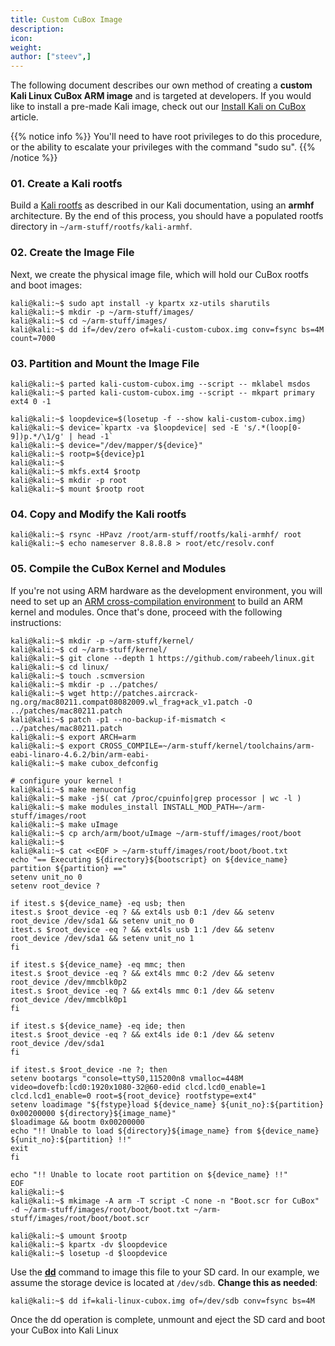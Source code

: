 ```yaml
---
title: Custom CuBox Image
description:
icon:
weight:
author: ["steev",]
---
```


The following document describes our own method of creating a **custom Kali Linux CuBox ARM image** and is targeted at developers. If you would like to install a pre-made Kali image, check out our [Install Kali on CuBox](/docs/arm/cubox/) article.

{{% notice info %}}
You'll need to have root privileges to do this procedure, or the ability to escalate your privileges with the command "sudo su".
{{% /notice %}}

### 01. Create a Kali rootfs

Build a [Kali rootfs](/docs/development/kali-linux-arm-chroot/) as described in our Kali documentation, using an **armhf** architecture. By the end of this process, you should have a populated rootfs directory in `~/arm-stuff/rootfs/kali-armhf`.

### 02. Create the Image File

Next, we create the physical image file, which will hold our CuBox rootfs and boot images:

```console
kali@kali:~$ sudo apt install -y kpartx xz-utils sharutils
kali@kali:~$ mkdir -p ~/arm-stuff/images/
kali@kali:~$ cd ~/arm-stuff/images/
kali@kali:~$ dd if=/dev/zero of=kali-custom-cubox.img conv=fsync bs=4M count=7000
```

### 03. Partition and Mount the Image File

```console
kali@kali:~$ parted kali-custom-cubox.img --script -- mklabel msdos
kali@kali:~$ parted kali-custom-cubox.img --script -- mkpart primary ext4 0 -1
```

```console
kali@kali:~$ loopdevice=$(losetup -f --show kali-custom-cubox.img)
kali@kali:~$ device=`kpartx -va $loopdevice| sed -E 's/.*(loop[0-9])p.*/\1/g' | head -1`
kali@kali:~$ device="/dev/mapper/${device}"
kali@kali:~$ rootp=${device}p1
kali@kali:~$
kali@kali:~$ mkfs.ext4 $rootp
kali@kali:~$ mkdir -p root
kali@kali:~$ mount $rootp root
```

### 04. Copy and Modify the Kali rootfs

```console
kali@kali:~$ rsync -HPavz /root/arm-stuff/rootfs/kali-armhf/ root
kali@kali:~$ echo nameserver 8.8.8.8 > root/etc/resolv.conf
```

### 05. Compile the CuBox Kernel and Modules

If you're not using ARM hardware as the development environment, you will need to set up an [ARM cross-compilation environment](/docs/development/arm-cross-compilation-environment/) to build an ARM kernel and modules. Once that's done, proceed with the following instructions:

```console
kali@kali:~$ mkdir -p ~/arm-stuff/kernel/
kali@kali:~$ cd ~/arm-stuff/kernel/
kali@kali:~$ git clone --depth 1 https://github.com/rabeeh/linux.git
kali@kali:~$ cd linux/
kali@kali:~$ touch .scmversion
kali@kali:~$ mkdir -p ../patches/
kali@kali:~$ wget http://patches.aircrack-ng.org/mac80211.compat08082009.wl_frag+ack_v1.patch -O ../patches/mac80211.patch
kali@kali:~$ patch -p1 --no-backup-if-mismatch < ../patches/mac80211.patch
kali@kali:~$ export ARCH=arm
kali@kali:~$ export CROSS_COMPILE=~/arm-stuff/kernel/toolchains/arm-eabi-linaro-4.6.2/bin/arm-eabi-
kali@kali:~$ make cubox_defconfig

# configure your kernel !
kali@kali:~$ make menuconfig
kali@kali:~$ make -j$( cat /proc/cpuinfo|grep processor | wc -l )
kali@kali:~$ make modules_install INSTALL_MOD_PATH=~/arm-stuff/images/root
kali@kali:~$ make uImage
kali@kali:~$ cp arch/arm/boot/uImage ~/arm-stuff/images/root/boot
kali@kali:~$
kali@kali:~$ cat <<EOF > ~/arm-stuff/images/root/boot/boot.txt
echo "== Executing ${directory}${bootscript} on ${device_name} partition ${partition} =="
setenv unit_no 0
setenv root_device ?

if itest.s ${device_name} -eq usb; then
itest.s $root_device -eq ? && ext4ls usb 0:1 /dev && setenv root_device /dev/sda1 && setenv unit_no 0
itest.s $root_device -eq ? && ext4ls usb 1:1 /dev && setenv root_device /dev/sda1 && setenv unit_no 1
fi

if itest.s ${device_name} -eq mmc; then
itest.s $root_device -eq ? && ext4ls mmc 0:2 /dev && setenv root_device /dev/mmcblk0p2
itest.s $root_device -eq ? && ext4ls mmc 0:1 /dev && setenv root_device /dev/mmcblk0p1
fi

if itest.s ${device_name} -eq ide; then
itest.s $root_device -eq ? && ext4ls ide 0:1 /dev && setenv root_device /dev/sda1
fi

if itest.s $root_device -ne ?; then
setenv bootargs "console=ttyS0,115200n8 vmalloc=448M video=dovefb:lcd0:1920x1080-32@60-edid clcd.lcd0_enable=1 clcd.lcd1_enable=0 root=${root_device} rootfstype=ext4"
setenv loadimage "${fstype}load ${device_name} ${unit_no}:${partition} 0x00200000 ${directory}${image_name}"
$loadimage && bootm 0x00200000
echo "!! Unable to load ${directory}${image_name} from ${device_name} ${unit_no}:${partition} !!"
exit
fi

echo "!! Unable to locate root partition on ${device_name} !!"
EOF
kali@kali:~$
kali@kali:~$ mkimage -A arm -T script -C none -n "Boot.scr for CuBox" -d ~/arm-stuff/images/root/boot/boot.txt ~/arm-stuff/images/root/boot/boot.scr
```

```console
kali@kali:~$ umount $rootp
kali@kali:~$ kpartx -dv $loopdevice
kali@kali:~$ losetup -d $loopdevice
```

Use the **[dd](https://manpages.debian.org/testing/coreutils/dd.1.en.html)** command to image this file to your SD card. In our example, we assume the storage device is located at `/dev/sdb`. **Change this as needed**:

```console
kali@kali:~$ dd if=kali-linux-cubox.img of=/dev/sdb conv=fsync bs=4M
```

Once the dd operation is complete, unmount and eject the SD card and boot your CuBox into Kali Linux
